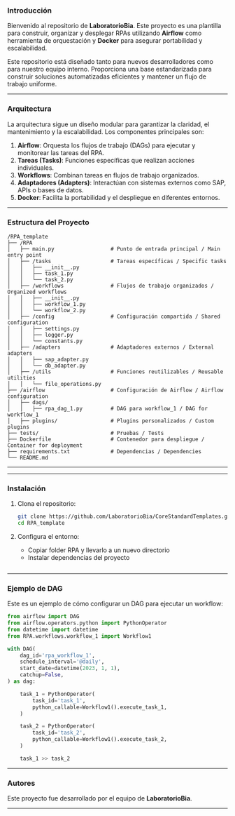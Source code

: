 ### **Introducción**
Bienvenido al repositorio de **LaboratorioBia**. Este proyecto es una plantilla para construir, organizar y desplegar RPAs utilizando **Airflow** como herramienta de orquestación y **Docker** para asegurar portabilidad y escalabilidad.

Este repositorio está diseñado tanto para nuevos desarrolladores como para nuestro equipo interno. Proporciona una base estandarizada para construir soluciones automatizadas eficientes y mantener un flujo de trabajo uniforme.

---

### **Arquitectura**
La arquitectura sigue un diseño modular para garantizar la claridad, el mantenimiento y la escalabilidad. Los componentes principales son:

1. **Airflow**: Orquesta los flujos de trabajo (DAGs) para ejecutar y monitorear las tareas del RPA.
2. **Tareas (Tasks)**: Funciones específicas que realizan acciones individuales.
3. **Workflows**: Combinan tareas en flujos de trabajo organizados.
4. **Adaptadores (Adapters)**: Interactúan con sistemas externos como SAP, APIs o bases de datos.
5. **Docker**: Facilita la portabilidad y el despliegue en diferentes entornos.

---

### **Estructura del Proyecto**
```plaintext
/RPA_template
├── /RPA
│   ├── main.py                  # Punto de entrada principal / Main entry point
│   ├── /tasks                   # Tareas específicas / Specific tasks
│   │   ├── __init__.py
│   │   ├── task_1.py
│   │   └── task_2.py
│   ├── /workflows               # Flujos de trabajo organizados / Organized workflows
│   │   ├── __init__.py
│   │   ├── workflow_1.py
│   │   └── workflow_2.py
│   ├── /config                  # Configuración compartida / Shared configuration
│   │   ├── settings.py
│   │   ├── logger.py
│   │   └── constants.py
│   ├── /adapters                # Adaptadores externos / External adapters
│   │   ├── sap_adapter.py
│   │   └── db_adapter.py
│   ├── /utils                   # Funciones reutilizables / Reusable utilities
│   │   └── file_operations.py
├── /airflow                     # Configuración de Airflow / Airflow configuration
│   ├── dags/
│   │   ├── rpa_dag_1.py         # DAG para workflow_1 / DAG for workflow_1
│   ├── plugins/                 # Plugins personalizados / Custom plugins
├── tests/                       # Pruebas / Tests
├── Dockerfile                   # Contenedor para despliegue / Container for deployment
├── requirements.txt             # Dependencias / Dependencies
└── README.md
```

---

---

### **Instalación**
1. Clona el repositorio:
   ```bash
   git clone https://github.com/LaboratorioBia/CoreStandardTemplates.git
   cd RPA_template
   ```

2. Configura el entorno:
   - Copiar folder RPA y llevarlo a un nuevo directorio
   - Instalar dependencias del proyecto
   ```

---

### **Ejemplo de DAG**
Este es un ejemplo de cómo configurar un DAG para ejecutar un workflow:

```python
from airflow import DAG
from airflow.operators.python import PythonOperator
from datetime import datetime
from RPA.workflows.workflow_1 import Workflow1

with DAG(
    dag_id='rpa_workflow_1',
    schedule_interval='@daily',
    start_date=datetime(2023, 1, 1),
    catchup=False,
) as dag:

    task_1 = PythonOperator(
        task_id='task_1',
        python_callable=Workflow1().execute_task_1,
    )

    task_2 = PythonOperator(
        task_id='task_2',
        python_callable=Workflow1().execute_task_2,
    )

    task_1 >> task_2
```

---

### **Autores**
Este proyecto fue desarrollado por el equipo de **LaboratorioBia**.

---
